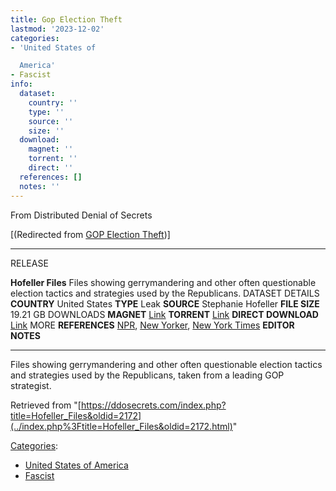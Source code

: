 ```yaml
---
title: Gop Election Theft
lastmod: '2023-12-02'
categories:
- 'United States of

  America'
- Fascist
info:
  dataset:
    country: ''
    type: ''
    source: ''
    size: ''
  download:
    magnet: ''
    torrent: ''
    direct: ''
  references: []
  notes: ''
---
```




From Distributed Denial of Secrets

[(Redirected from [GOP Election
Theft](../index.php%3Ftitle=GOP_Election_Theft&redirect=no.html "GOP Election Theft"))]

---
RELEASE

**Hofeller Files**
Files showing gerrymandering and other often questionable election tactics and strategies used by the Republicans.
DATASET DETAILS
**COUNTRY** United States
**TYPE** Leak
**SOURCE** Stephanie Hofeller
**FILE SIZE** 19.21 GB
DOWNLOADS
**MAGNET** [Link](magnet:?xt=urn:btih:49ee5c5ab111dace2a2a4703104447243523afb1&dn=GOP+Election+Theft+-+Hofeller+files.7z&tr=udp://public.popcorn-tracker.org:6969/announce&tr=http://104.28.16.69/announce&tr=http://107.150.14.110:6969/announce&tr=http://109.121.134.121:1337/announce&tr=http://114.55.113.60:6969/announce&tr=http://125.227.35.196:6969/announce&tr=http://128.199.70.66:5944/announce&tr=http://157.7.202.64:8080/announce&tr=http://158.69.146.212:7777/announce&tr=http://173.254.204.71:1096/announce&tr=http://178.175.143.27/announce&tr=http://178.33.73.26:2710/announce&tr=http://182.176.139.129:6969/announce&tr=http://185.5.97.139:8089/announce&tr=http://188.165.253.109:1337/announce&tr=http://194.106.216.222/announce&tr=http://195.123.209.37:1337/announce&tr=http://210.244.71.25:6969/announce&tr=http://210.244.71.26:6969/announce&tr=http://213.159.215.198:6970/announce&tr=http://213.163.67.56:1337/announce&tr=http://37.19.5.139:6969/announce&tr=http://37.19.5.155:6881/announce&tr=http://46.4.109.148:6969/announce&tr=http://5.79.249.77:6969/announce&tr=http://5.79.83.193:2710/announce&tr=http://51.254.244.161:6969/announce&tr=http://59.36.96.77:6969/announce&tr=http://74.82.52.209:6969/announce&tr=http://80.246.243.18:6969/announce&tr=http://81.200.2.231/announce&tr=http://85.17.19.180/announce&tr=http://87.248.186.252:8080/announce&tr=http://87.253.152.137/announce&tr=http://91.216.110.47/announce&tr=http://91.217.91.21:3218/announce&tr=http://91.218.230.81:6969/announce&tr=http://93.92.64.5/announce&tr=http://atrack.pow7.com/announce&tr=http://bt.henbt.com:2710/announce&tr=http://bt.pusacg.org:8080/announce&tr=http://bt2.careland.com.cn:6969/announce&tr=http://explodie.org:6969/announce&tr=http://mgtracker.org:2710/announce&tr=http://mgtracker.org:6969/announce&tr=http://open.acgtracker.com:1096/announce&tr=http://open.lolicon.eu:7777/announce&tr=http://open.touki.ru/announce.php&tr=http://p4p.arenabg.ch:1337/announce&tr=http://p4p.arenabg.com:1337/announce&tr=http://pow7.com:80/announce&tr=http://retracker.gorcomnet.ru/announce&tr=http://retracker.krs-ix.ru/announce&tr=http://retracker.krs-ix.ru:80/announce&tr=http://secure.pow7.com/announce&tr=http://t1.pow7.com/announce&tr=http://t2.pow7.com/announce&tr=http://thetracker.org:80/announce&tr=http://torrent.gresille.org/announce&tr=http://torrentsmd.com:8080/announce&tr=http://tracker.aletorrenty.pl:2710/announce&tr=http://tracker.baravik.org:6970/announce&tr=http://tracker.bittor.pw:1337/announce&tr=http://tracker.bittorrent.am/announce&tr=http://tracker.calculate.ru:6969/announce&tr=http://tracker.dler.org:6969/announce&tr=http://tracker.dutchtracking.com/announce&tr=http://tracker.dutchtracking.com:80/announce&tr=http://tracker.dutchtracking.nl/announce&tr=http://tracker.dutchtracking.nl:80/announce&tr=http://tracker.edoardocolombo.eu:6969/announce&tr=http://tracker.ex.ua/announce&tr=http://tracker.ex.ua:80/announce&tr=http://tracker.filetracker.pl:8089/announce&tr=http://tracker.flashtorrents.org:6969/announce&tr=http://tracker.grepler.com:6969/announce&tr=http://tracker.internetwarriors.net:1337/announce&tr=http://tracker.kicks-ass.net/announce&tr=http://tracker.kicks-ass.net:80/announce&tr=http://tracker.kuroy.me:5944/announce&tr=http://tracker.mg64.net:6881/announce&tr=http://tracker.opentrackr.org:1337/announce&tr=http://tracker.skyts.net:6969/announce&tr=http://tracker.tfile.me/announce&tr=http://tracker.tiny-vps.com:6969/announce&tr=http://tracker.tvunderground.org.ru:3218/announce&tr=http://tracker.yoshi210.com:6969/announce&tr=http://tracker1.wasabii.com.tw:6969/announce&tr=http://tracker2.itzmx.com:6961/announce&tr=http://tracker2.wasabii.com.tw:6969/announce&tr=http://www.wareztorrent.com/announce&tr=http://www.wareztorrent.com:80/announce&tr=https://104.28.17.69/announce&tr=https://www.wareztorrent.com/announce&tr=udp://107.150.14.110:6969/announce&tr=udp://109.121.134.121:1337/announce&tr=udp://114.55.113.60:6969/announce&tr=udp://128.199.70.66:5944/announce&tr=udp://151.80.120.114:2710/announce&tr=udp://168.235.67.63:6969/announce&tr=udp://178.33.73.26:2710/announce&tr=udp://182.176.139.129:6969/announce&tr=udp://185.5.97.139:8089/announce&tr=udp://185.86.149.205:1337/announce&tr=udp://188.165.253.109:1337/announce&tr=udp://191.101.229.236:1337/announce&tr=udp://194.106.216.222:80/announce&tr=udp://195.123.209.37:1337/announce&tr=udp://195.123.209.40:80/announce&tr=udp://208.67.16.113:8000/announce&tr=udp://213.163.67.56:1337/announce&tr=udp://37.19.5.155:2710/announce&tr=udp://46.4.109.148:6969/announce&tr=udp://5.79.249.77:6969/announce&tr=udp://5.79.83.193:6969/announce&tr=udp://51.254.244.161:6969/announce&tr=udp://62.138.0.158:6969/announce&tr=udp://62.212.85.66:2710/announce&tr=udp://74.82.52.209:6969/announce&tr=udp://85.17.19.180:80/announce&tr=udp://89.234.156.205:80/announce&tr=udp://9.rarbg.com:2710/announce&tr=udp://9.rarbg.me:2780/announce&tr=udp://9.rarbg.to:2730/announce&tr=udp://91.218.230.81:6969/announce&tr=udp://94.23.183.33:6969/announce&tr=udp://bt.xxx-tracker.com:2710/announce&tr=udp://eddie4.nl:6969/announce&tr=udp://explodie.org:6969/announce&tr=udp://mgtracker.org:2710/announce&tr=udp://open.stealth.si:80/announce&tr=udp://p4p.arenabg.com:1337/announce&tr=udp://shadowshq.eddie4.nl:6969/announce&tr=udp://shadowshq.yi.org:6969/announce&tr=udp://torrent.gresille.org:80/announce&tr=udp://tracker.aletorrenty.pl:2710/announce&tr=udp://tracker.bittor.pw:1337/announce&tr=udp://tracker.coppersurfer.tk:6969/announce&tr=udp://tracker.eddie4.nl:6969/announce&tr=udp://tracker.ex.ua:80/announce&tr=udp://tracker.filetracker.pl:8089/announce&tr=udp://tracker.flashtorrents.org:6969/announce&tr=udp://tracker.grepler.com:6969/announce&tr=udp://tracker.ilibr.org:80/announce&tr=udp://tracker.internetwarriors.net:1337/announce&tr=udp://tracker.kicks-ass.net:80/announce&tr=udp://tracker.kuroy.me:5944/announce&tr=udp://tracker.leechers-paradise.org:6969/announce&tr=udp://tracker.mg64.net:2710/announce&tr=udp://tracker.mg64.net:6969/announce&tr=udp://tracker.opentrackr.org:1337/announce&tr=udp://tracker.piratepublic.com:1337/announce&tr=udp://tracker.sktorrent.net:6969/announce&tr=udp://tracker.skyts.net:6969/announce&tr=udp://tracker.tiny-vps.com:6969/announce&tr=udp://tracker.yoshi210.com:6969/announce&tr=udp://tracker2.indowebster.com:6969/announce&tr=udp://tracker4.piratux.com:6969/announce&tr=udp://zer0day.ch:1337/announce&tr=udp://zer0day.to:1337/announce)
**TORRENT** [Link](../images/3/35/GOP_Election_Theft_-_Hofeller_files.7z.torrent)
**DIRECT DOWNLOAD** [Link](https://data.ddosecrets.com/Hofeller%20Files/)
MORE
**REFERENCES**
[NPR](https://www.npr.org/2019/06/15/732669380/emails-connect-census-official-with-gop-strategist-on-citizenship-question), [New Yorker](https://www.newyorker.com/news/news-desk/the-secret-files-of-the-master-of-modern-republican-gerrymandering), [New York Times](https://www.nytimes.com/2019/05/30/us/census-citizenship-question-hofeller.html)
**EDITOR NOTES**

---

Files showing gerrymandering and other often questionable election
tactics and strategies used by the Republicans, taken from a leading GOP
strategist.

Retrieved from
"[https://ddosecrets.com/index.php?title=Hofeller_Files&oldid=2172](../index.php%3Ftitle=Hofeller_Files&oldid=2172.html)"

[Categories](./Special:Categories.html "Special:Categories"):

- [United States of
America](./Category:United_States_of_America.html "Category:United States of America")
- [Fascist](./Category:Fascist.html "Category:Fascist")
